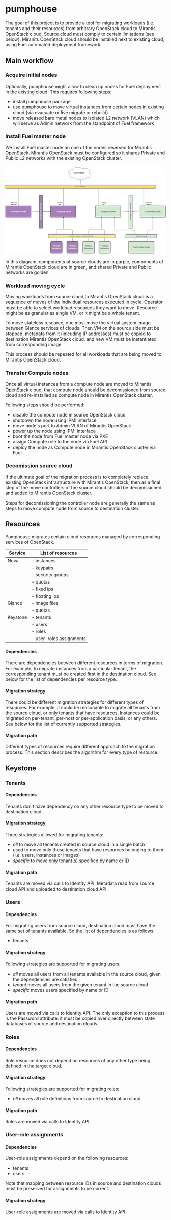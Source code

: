 pumphouse
=========

The goal of this project is to provide a tool for migrating workloads (i.e.
tenants and their resources) from arbitrary OpenStack cloud to Mirantis
OpenStack cloud. Source cloud must comply to certain limitations (see below).
Miranits OpenStack cloud should be installed next to existing cloud, using Fuel
automated deployment framework.

## Main workflow

### Acquire initial nodes

Optionally, pumphouse might allow to clean up nodes for Fuel deployment in the
existing cloud. This requires following steps:

- install pumphouse package
- use pumphouse to move virtual instances from certain nodes in existing cloud
  (via evacuate or live migrate or rebuild)
- move released bare metal nodes to isolated L2 network (VLAN) which will serve
  as Admin network from the standpoint of Fuel framework


### Install Fuel master node

We install Fuel master node on one of the nodes reserved for Mirantis OpenStack.
Mirantis OpenStack must be configured so it shares Private and Public L2 networks
with the existing OpenStack cluster.

![Pumphouse network diagram](pumphouse-network-diagram.png)

In this diagram, components of source clouds are in purple, components of
Mirantis OpenStack cloud are in green, and shared Private and Public networks
are golden.

### Workload moving cycle

Moving workloads from source cloud to Mirantis OpenStack cloud is a sequence of
moves of the individual resources executed in cycle. Operator must be able to
select workload resources they want to move. Resource might be as granular as
single VM, or it might be a whole tenant.

To move stateless resource, one must move the virtual system image between
Glance services of clouds. Then VM on the source side must be stopped, metadata
from it (inlcuding IP addresses) must be copied to destination Mirantis
OpenStack cloud, and new VM must be instantiated from corresponding image.

This process should be repeated for all workloads that are being moved to
Mirantis OpenStack cloud.

### Transfer Compute nodes

Once all virtual instances from a compute node are moved to Mirantis OpenStack
cloud, that compute node should be decomissioned from source cloud and
re-installed as compute node in Mirantis OpenStack cluster.

Following steps should be performed:

- disable the compute node in source OpenStack cloud
- shutdown the node using IPMI interface
- move node's port to Admin VLAN of Mirantis OpenStack
- power up the node using IPMI interface
- boot the node from Fuel master node via PXE
- assign Compute role to the node via Fuel API
- deploy the node as Compute node in Mirantis OpenStack cluster via Fuel

### Decomission source cloud

If the ultimate goal of the migration process is to completely replace existing
OpenStack infrastructure with Mirantis OpenStack, then as a final step of the
move controllers of the source cloud should be decomissioned and added to
Mirantis OpenStack cluster.

Steps for decomissioning the controller node are generally the same as steps to
move compute node from source to destination cluster.

## Resources

Pumphouse migrates certain cloud resources managed by corresponding services of
OpenStack.

Service | List of resources
--- | ---
Nova | - instances
     | - keypairs
     | - security groups
     | - quotas
     | - fixed ips
     | - floating ips
Glance | - image files
       | - quotas
Keystone | - tenants
         | - users
         | - roles
         | - user-roles assignments

#### Dependencies

There are dependencies between different resources in terms of migration. For
example, to migrate instances from a particular tenant, the corresponding tenant
must be created first in the destination cloud. See below for the list of
dependencies per resource type.

#### Migration strategy

There could be different migration strategies for different types of resources.
For example, it could be reasonable to migrate all tenants from the source
cloud, or only tenants that have resources. Instances could be migrated on
per-tenant, per-host or per-application basis, or any others. See below for the
list of currently supported strategies.

#### Migration path

Different types of resources require different approach to the migration
process. This section describes the algorithm for every type of resource.

## Keystone

### Tenants

#### Dependencies

Tenants don't have dependency on any other resource type to be moved to
destination cloud.

#### Migration strategy

Three strategies allowed for migrating tenants:

- *all* to move all tenants created in source cloud in a single batch
- *used* to move only those tenants that have resources belonging to them (i.e.
  users, instances or images)
- *specific* to move only tenant(s) specified by name or ID

#### Migration path

Tenants are moved via calls to Identity API. Metadata read from source cloud API
and uploaded to destination cloud API.

### Users

#### Dependencies

For migrating users from source cloud, destination cloud must have the same set
of tenants available. So the list of dependencies is as follows:

- tenants

#### Migration strategy

Following strategies are supported for migrating users:

- *all* moves all users from all tenants available in the source cloud, given 
  the dependencies are satisfied
- *tenant* moves all users from the given tenant in the source cloud
- *specific* moves users specified by name or ID

#### Migration path

Users are moved via calls to Identity API. The only exception to this process
is the Password attribute: it must be copied over directly between state 
databases of source and destination clouds.

### Roles

#### Dependencies

Role resource does not depend on resources of any other type being defined in
the target cloud.

#### Migration strategy

Following strategies are supported for migrating roles:

- *all* moves all role definitions from source to destination cloud

#### Migration path

Roles are moved via calls to Identity API.

### User-role assignments

#### Dependencies

User-role assignments depend on the following resources:

- tenants
- users

Note that mapping between resource IDs in source and destination clouds must be
preserved for assignments to be correct.

#### Migration strategy

User-role assignments are moved via calls to Identity API.
